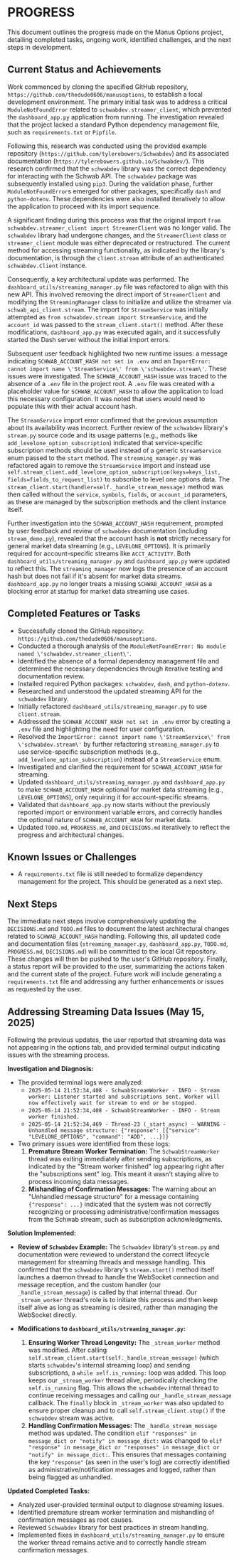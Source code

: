 # PROGRESS

This document outlines the progress made on the Manus Options project, detailing completed tasks, ongoing work, identified challenges, and the next steps in development.

## Current Status and Achievements

Work commenced by cloning the specified GitHub repository, `https://github.com/thedude0606/manusoptions`, to establish a local development environment. The primary initial task was to address a critical `ModuleNotFoundError` related to `schwabdev.streamer_client`, which prevented the `dashboard_app.py` application from running. The investigation revealed that the project lacked a standard Python dependency management file, such as `requirements.txt` or `Pipfile`.

Following this, research was conducted using the provided example repository (`https://github.com/tylerebowers/Schwabdev`) and its associated documentation (`https://tylerebowers.github.io/Schwabdev/`). This research confirmed that the `schwabdev` library was the correct dependency for interacting with the Schwab API. The `schwabdev` package was subsequently installed using `pip3`. During the validation phase, further `ModuleNotFoundError`s emerged for other packages, specifically `dash` and `python-dotenv`. These dependencies were also installed iteratively to allow the application to proceed with its import sequence.

A significant finding during this process was that the original import `from schwabdev.streamer_client import StreamerClient` was no longer valid. The `schwabdev` library had undergone changes, and the `StreamerClient` class or `streamer_client` module was either deprecated or restructured. The current method for accessing streaming functionality, as indicated by the library\'s documentation, is through the `client.stream` attribute of an authenticated `schwabdev.Client` instance.

Consequently, a key architectural update was performed. The `dashboard_utils/streaming_manager.py` file was refactored to align with this new API. This involved removing the direct import of `StreamerClient` and modifying the `StreamingManager` class to initialize and utilize the streamer via `schwab_api_client.stream`. The import for `StreamService` was initially attempted as `from schwabdev.stream import StreamService`, and the `account_id` was passed to the `stream_client.start()` method. After these modifications, `dashboard_app.py` was executed again, and it successfully started the Dash server without the initial import errors.

Subsequent user feedback highlighted two new runtime issues: a message indicating `SCHWAB_ACCOUNT_HASH not set in .env` and an `ImportError: cannot import name \'StreamService\' from \'schwabdev.stream\'`. These issues were investigated. The `SCHWAB_ACCOUNT_HASH` issue was traced to the absence of a `.env` file in the project root. A `.env` file was created with a placeholder value for `SCHWAB_ACCOUNT_HASH` to allow the application to load this necessary configuration. It was noted that users would need to populate this with their actual account hash.

The `StreamService` import error confirmed that the previous assumption about its availability was incorrect. Further review of the `schwabdev` library\'s `stream.py` source code and its usage patterns (e.g., methods like `add_levelone_option_subscription`) indicated that service-specific subscription methods should be used instead of a generic `StreamService` enum passed to the `start` method. The `streaming_manager.py` was refactored again to remove the `StreamService` import and instead use `self.stream_client.add_levelone_option_subscription(keys=keys_list, fields=fields_to_request_list)` to subscribe to level one options data. The `stream_client.start(handler=self._handle_stream_message)` method was then called without the `service`, `symbols`, `fields`, or `account_id` parameters, as these are managed by the subscription methods and the client instance itself.

Further investigation into the `SCHWAB_ACCOUNT_HASH` requirement, prompted by user feedback and review of `schwabdev` documentation (including `stream_demo.py`), revealed that the account hash is **not** strictly necessary for general market data streaming (e.g., `LEVELONE_OPTIONS`). It is primarily required for account-specific streams like `ACCT_ACTIVITY`. Both `dashboard_utils/streaming_manager.py` and `dashboard_app.py` were updated to reflect this. The `streaming_manager` now logs the presence of an account hash but does not fail if it\'s absent for market data streams. `dashboard_app.py` no longer treats a missing `SCHWAB_ACCOUNT_HASH` as a blocking error at startup for market data streaming use cases.

## Completed Features or Tasks

- Successfully cloned the GitHub repository: `https://github.com/thedude0606/manusoptions`.
- Conducted a thorough analysis of the `ModuleNotFoundError: No module named \'schwabdev.streamer_client\'`.
- Identified the absence of a formal dependency management file and determined the necessary dependencies through iterative testing and documentation review.
- Installed required Python packages: `schwabdev`, `dash`, and `python-dotenv`.
- Researched and understood the updated streaming API for the `schwabdev` library.
- Initially refactored `dashboard_utils/streaming_manager.py` to use `client.stream`.
- Addressed the `SCHWAB_ACCOUNT_HASH not set in .env` error by creating a `.env` file and highlighting the need for user configuration.
- Resolved the `ImportError: cannot import name \'StreamService\' from \'schwabdev.stream\'` by further refactoring `streaming_manager.py` to use service-specific subscription methods (e.g., `add_levelone_option_subscription`) instead of a `StreamService` enum.
- Investigated and clarified the requirement for `SCHWAB_ACCOUNT_HASH` for streaming.
- Updated `dashboard_utils/streaming_manager.py` and `dashboard_app.py` to make `SCHWAB_ACCOUNT_HASH` optional for market data streaming (e.g., `LEVELONE_OPTIONS`), only requiring it for account-specific streams.
- Validated that `dashboard_app.py` now starts without the previously reported import or environment variable errors, and correctly handles the optional nature of `SCHWAB_ACCOUNT_HASH` for market data.
- Updated `TODO.md`, `PROGRESS.md`, and `DECISIONS.md` iteratively to reflect the progress and architectural changes.

## Known Issues or Challenges

- A `requirements.txt` file is still needed to formalize dependency management for the project. This should be generated as a next step.

## Next Steps

The immediate next steps involve comprehensively updating the `DECISIONS.md` and `TODO.md` files to document the latest architectural changes related to `SCHWAB_ACCOUNT_HASH` handling. Following this, all updated code and documentation files (`streaming_manager.py`, `dashboard_app.py`, `TODO.md`, `PROGRESS.md`, `DECISIONS.md`) will be committed to the local Git repository. These changes will then be pushed to the user\'s GitHub repository. Finally, a status report will be provided to the user, summarizing the actions taken and the current state of the project. Future work will include generating a `requirements.txt` file and addressing any further enhancements or issues as requested by the user.




## Addressing Streaming Data Issues (May 15, 2025)

Following the previous updates, the user reported that streaming data was not appearing in the options tab, and provided terminal output indicating issues with the streaming process.

**Investigation and Diagnosis:**

- The provided terminal logs were analyzed: 
  - `2025-05-14 21:52:34,408 - SchwabStreamWorker - INFO - Stream worker: Listener started and subscriptions sent. Worker will now effectively wait for stream to end or be stopped.`
  - `2025-05-14 21:52:34,408 - SchwabStreamWorker - INFO - Stream worker finished.`
  - `2025-05-14 21:52:34,469 - Thread-23 (_start_async) - WARNING - Unhandled message structure: {"response": [{"service": "LEVELONE_OPTIONS", "command": "ADD", ...}]}`
- Two primary issues were identified from these logs:
    1.  **Premature Stream Worker Termination:** The `SchwabStreamWorker` thread was exiting immediately after sending subscriptions, as indicated by the "Stream worker finished" log appearing right after the "subscriptions sent" log. This meant it wasn't staying alive to process incoming data messages.
    2.  **Mishandling of Confirmation Messages:** The warning about an "Unhandled message structure" for a message containing `{"response": ...}` indicated that the system was not correctly recognizing or processing administrative/confirmation messages from the Schwab stream, such as subscription acknowledgments.

**Solution Implemented:**

- **Review of `Schwabdev` Example:** The `Schwabdev` library's `stream.py` and documentation were reviewed to understand the correct lifecycle management for streaming threads and message handling. This confirmed that the `schwabdev` library's `stream.start()` method itself launches a daemon thread to handle the WebSocket connection and message reception, and the custom handler (our `_handle_stream_message`) is called by that internal thread. Our `_stream_worker` thread's role is to initiate this process and then keep itself alive as long as streaming is desired, rather than managing the WebSocket directly.

- **Modifications to `dashboard_utils/streaming_manager.py`:**
    1.  **Ensuring Worker Thread Longevity:** The `_stream_worker` method was modified. After calling `self.stream_client.start(self._handle_stream_message)` (which starts `schwabdev`'s internal streaming loop) and sending subscriptions, a `while self.is_running:` loop was added. This loop keeps our `_stream_worker` thread alive, periodically checking the `self.is_running` flag. This allows the `schwabdev` internal thread to continue receiving messages and calling our `_handle_stream_message` callback. The `finally` block in `_stream_worker` was also updated to ensure proper cleanup and to call `self.stream_client.stop()` if the `schwabdev` stream was active.
    2.  **Handling Confirmation Messages:** The `_handle_stream_message` method was updated. The condition `elif "responses" in message_dict or "notify" in message_dict:` was changed to `elif "response" in message_dict or "responses" in message_dict or "notify" in message_dict:`. This ensures that messages containing the key `"response"` (as seen in the user's log) are correctly identified as administrative/notification messages and logged, rather than being flagged as unhandled.

**Updated Completed Tasks:**

- Analyzed user-provided terminal output to diagnose streaming issues.
- Identified premature stream worker termination and mishandling of confirmation messages as root causes.
- Reviewed `Schwabdev` library for best practices in stream handling.
- Implemented fixes in `dashboard_utils/streaming_manager.py` to ensure the worker thread remains active and to correctly handle stream confirmation messages.

